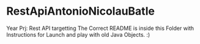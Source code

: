 # RestApiAntonioNicolauBatle
Year Prj: Rest API targetting
The Correct README is inside this Folder
with Instructions for Launch and play with old Java Objects.
:)
